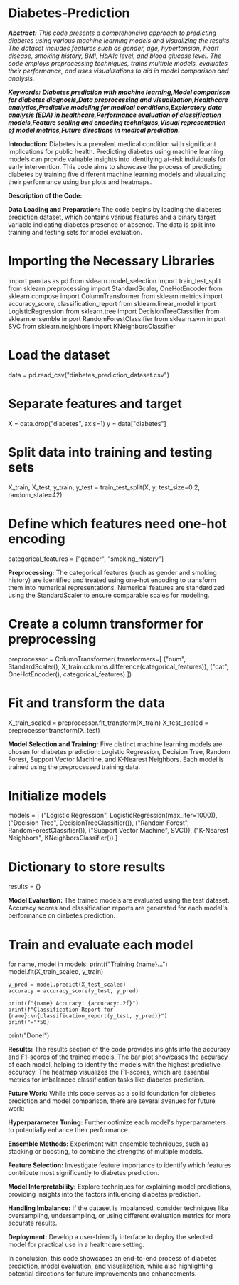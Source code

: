# Diabetes-Prediction

***Abstract:**
This code presents a comprehensive approach to predicting diabetes using various machine learning models and visualizing the results. The dataset includes features such as gender, age, hypertension, heart disease, smoking history, BMI, HbA1c level, and blood glucose level. The code employs preprocessing techniques, trains multiple models, evaluates their performance, and uses visualizations to aid in model comparison and analysis.*

***Keywords:**
**Diabetes prediction with machine learning,Model comparison for diabetes diagnosis,Data preprocessing and visualization,Healthcare analytics,Predictive modeling for medical conditions,Exploratory data analysis (EDA) in healthcare,Performance evaluation of classification models,Feature scaling and encoding techniques,Visual representation of model metrics,Future directions in medical prediction.***

**Introduction:**
Diabetes is a prevalent medical condition with significant implications for public health. Predicting diabetes using machine learning models can provide valuable insights into identifying at-risk individuals for early intervention. This code aims to showcase the process of predicting diabetes by training five different machine learning models and visualizing their performance using bar plots and heatmaps.

**Description of the Code:**

**Data Loading and Preparation:** The code begins by loading the diabetes prediction dataset, which contains various features and a binary target variable indicating diabetes presence or absence. The data is split into training and testing sets for model evaluation.

# Importing the Necessary Libraries
import pandas as pd
from sklearn.model_selection import train_test_split
from sklearn.preprocessing import StandardScaler, OneHotEncoder
from sklearn.compose import ColumnTransformer
from sklearn.metrics import accuracy_score, classification_report
from sklearn.linear_model import LogisticRegression
from sklearn.tree import DecisionTreeClassifier
from sklearn.ensemble import RandomForestClassifier
from sklearn.svm import SVC
from sklearn.neighbors import KNeighborsClassifier

# Load the dataset
data = pd.read_csv("diabetes_prediction_dataset.csv")

# Separate features and target
X = data.drop("diabetes", axis=1)
y = data["diabetes"]

# Split data into training and testing sets
X_train, X_test, y_train, y_test = train_test_split(X, y, test_size=0.2, random_state=42)

# Define which features need one-hot encoding
categorical_features = ["gender", "smoking_history"]

**Preprocessing:** The categorical features (such as gender and smoking history) are identified and treated using one-hot encoding to transform them into numerical representations. Numerical features are standardized using the StandardScaler to ensure comparable scales for modeling.

# Create a column transformer for preprocessing
preprocessor = ColumnTransformer(
    transformers=[
        ("num", StandardScaler(), X_train.columns.difference(categorical_features)),
        ("cat", OneHotEncoder(), categorical_features)
    ])

# Fit and transform the data
X_train_scaled = preprocessor.fit_transform(X_train)
X_test_scaled = preprocessor.transform(X_test)

**Model Selection and Training:** Five distinct machine learning models are chosen for diabetes prediction: Logistic Regression, Decision Tree, Random Forest, Support Vector Machine, and K-Nearest Neighbors. Each model is trained using the preprocessed training data.

# Initialize models
models = [
    ("Logistic Regression", LogisticRegression(max_iter=1000)),
    ("Decision Tree", DecisionTreeClassifier()),
    ("Random Forest", RandomForestClassifier()),
    ("Support Vector Machine", SVC()),
    ("K-Nearest Neighbors", KNeighborsClassifier())
]

# Dictionary to store results
results = {}

**Model Evaluation:** The trained models are evaluated using the test dataset. Accuracy scores and classification reports are generated for each model's performance on diabetes prediction.

# Train and evaluate each model
for name, model in models:
    print(f"Training {name}...")
    model.fit(X_train_scaled, y_train)
    
    y_pred = model.predict(X_test_scaled)
    accuracy = accuracy_score(y_test, y_pred)
    
    print(f"{name} Accuracy: {accuracy:.2f}")
    print(f"Classification Report for {name}:\n{classification_report(y_test, y_pred)}")
    print("="*50)

print("Done!")

**Results:**
The results section of the code provides insights into the accuracy and F1-scores of the trained models. The bar plot showcases the accuracy of each model, helping to identify the models with the highest predictive accuracy. The heatmap visualizes the F1-scores, which are essential metrics for imbalanced classification tasks like diabetes prediction.

**Future Work:**
While this code serves as a solid foundation for diabetes prediction and model comparison, there are several avenues for future work:

**Hyperparameter Tuning:** Further optimize each model's hyperparameters to potentially enhance their performance.

**Ensemble Methods:** Experiment with ensemble techniques, such as stacking or boosting, to combine the strengths of multiple models.

**Feature Selection:** Investigate feature importance to identify which features contribute most significantly to diabetes prediction.

**Model Interpretability:** Explore techniques for explaining model predictions, providing insights into the factors influencing diabetes prediction.

**Handling Imbalance:** If the dataset is imbalanced, consider techniques like oversampling, undersampling, or using different evaluation metrics for more accurate results.

**Deployment:** Develop a user-friendly interface to deploy the selected model for practical use in a healthcare setting.

In conclusion, this code showcases an end-to-end process of diabetes prediction, model evaluation, and visualization, while also highlighting potential directions for future improvements and enhancements.
